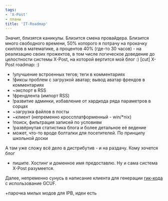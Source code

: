 ```yaml
---
tags:
- 'X-Post'
- планы
title: 'IT-Roadmap'
---
```


Значит, близятся каникулы. Близится смена провайдера. Близится много
свободного времени, 50% которого я потрачу на прокачку скиллов в
математике, а процентов 40% (где-то 30 часов) - на реализацию своих
прожектов, в том числе логическое доведение до целостности системы
X-Post, на которой вертится мой блог :) \[cut\] X-Post roadmap: :)

-   !улучшение встроенных тегов; теги в комментариях
-   !фиксы проблем с загрузкой аватар; вывод аватар френдов в
    комментариях
-   \~экспорт в RSS
-   !френдлента (импорт RSS)
-   !развитие админки, избавление от хардкода ряда параметров в сорцах
-   \~загрузка файлов в посты
-   \~клиент (непременно кроссплатформенный - win/\*nix)
-   !поиск, фильтрация записей по условиям
-   !развёрнутая статистика блога и более детальное её ведение
-   может, что-то вроде болталки для посетителей. По принципу школьной
    доски

А там уже сложу всё дело в дистрибутив - и на раздачу. Кому хочется блог
- пишите. Хостинг и доменное имя предоставлю. Ну и сама система X-Post
разумеется.

Далее, непременно сунусь в написание клиента для генерации [гик-кода][]
с использование GCUF.

+парочка милых модов для IPB, идеи есть

  [гик-кода]: https://web.archive.org/web/20090805142558/http://www.geekclub.ru/